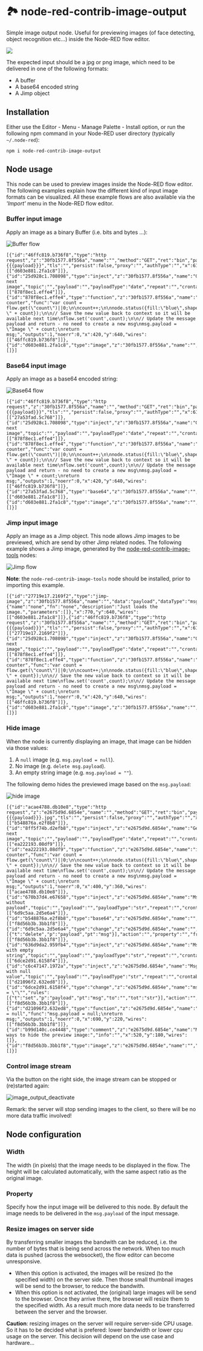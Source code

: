 # 🏞 node-red-contrib-image-output

Simple image output node. Useful for previewing images (of face detecting, object recognition etc...) inside the Node-RED flow editor.

![](https://raw.githubusercontent.com/rikukissa/node-red-contrib-image-output/master/.github/preview.png)

The expected input should be a jpg or png image, which need to be delivered in one of the following formats: 
+ A buffer
+ A base64 encoded string
+ A Jimp object

## Installation
Either use the Editor - Menu - Manage Palette - Install option, or run the following npm command in your Node-RED user directory (typically `~/.node-red`):
```
npm i node-red-contrib-image-output
```

## Node usage
This node can be used to preview images inside the Node-RED flow editor.  The following examples explain how the different kind of input image formats can be visualized.  All these example flows are also available via the *'Import'* menu in the Node-RED flow editor.

### Buffer input image
Apply an image as a binary Buffer (i.e. bits and bytes ...):

![Buffer flow](https://user-images.githubusercontent.com/14224149/71359306-52061180-258c-11ea-9b69-6f82e3c727a3.png)

```
[{"id":"46ffc819.b736f8","type":"http request","z":"30fb1577.8f556a","name":"","method":"GET","ret":"bin","paytoqs":false,"url":"https://dummyimage.com/200x150/000/fff&text={{{payload}}}","tls":"","persist":false,"proxy":"","authType":"","x":610,"y":640,"wires":[["d603e881.2fa1c8"]]},{"id":"25d928c1.708098","type":"inject","z":"30fb1577.8f556a","name":"Generate next image","topic":"","payload":"","payloadType":"date","repeat":"","crontab":"","once":false,"onceDelay":0.1,"x":200,"y":640,"wires":[["878f8ec1.effe4"]]},{"id":"878f8ec1.effe4","type":"function","z":"30fb1577.8f556a","name":"image counter","func":"var count = flow.get(\"count\")||0;\n\ncount++;\n\nnode.status({fill:\"blue\",shape:\"ring\",text:\"Image \" + count});\n\n// Save the new value back to context so it will be available next time\nflow.set('count',count);\n\n// Update the message payload and return - no need to create a new msg\nmsg.payload = \"Image \" + count;\nreturn msg;","outputs":1,"noerr":0,"x":420,"y":640,"wires":[["46ffc819.b736f8"]]},{"id":"d603e881.2fa1c8","type":"image","z":"30fb1577.8f556a","name":"","width":160,"data":"payload","dataType":"msg","thumbnail":true,"active":true,"x":800,"y":640,"wires":[]}]
```

### Base64 input image
Apply an image as a base64 encoded string:

![Base64 flow](https://user-images.githubusercontent.com/14224149/71359400-985b7080-258c-11ea-8636-dab883c43932.png)

```
[{"id":"46ffc819.b736f8","type":"http request","z":"30fb1577.8f556a","name":"","method":"GET","ret":"bin","paytoqs":false,"url":"https://dummyimage.com/200x150/000/fff&text={{{payload}}}","tls":"","persist":false,"proxy":"","authType":"","x":610,"y":640,"wires":[["27a53fad.5c768"]]},{"id":"25d928c1.708098","type":"inject","z":"30fb1577.8f556a","name":"Generate next image","topic":"","payload":"","payloadType":"date","repeat":"","crontab":"","once":false,"onceDelay":0.1,"x":200,"y":640,"wires":[["878f8ec1.effe4"]]},{"id":"878f8ec1.effe4","type":"function","z":"30fb1577.8f556a","name":"image counter","func":"var count = flow.get(\"count\")||0;\n\ncount++;\n\nnode.status({fill:\"blue\",shape:\"ring\",text:\"Image \" + count});\n\n// Save the new value back to context so it will be available next time\nflow.set('count',count);\n\n// Update the message payload and return - no need to create a new msg\nmsg.payload = \"Image \" + count;\nreturn msg;","outputs":1,"noerr":0,"x":420,"y":640,"wires":[["46ffc819.b736f8"]]},{"id":"27a53fad.5c768","type":"base64","z":"30fb1577.8f556a","name":"","action":"str","property":"payload","x":780,"y":640,"wires":[["d603e881.2fa1c8"]]},{"id":"d603e881.2fa1c8","type":"image","z":"30fb1577.8f556a","name":"","width":160,"data":"payload","dataType":"msg","thumbnail":true,"active":true,"x":960,"y":640,"wires":[]}]
```

### Jimp input image
Apply an image as a Jimp object.  This node allows Jimp images to be previewed, which are send by other Jimp related nodes.  The following example shows a Jimp image, generated by the [node-red-contrib-image-tools](https://www.npmjs.com/package/node-red-contrib-image-tools) nodes:

![Jimp flow](https://user-images.githubusercontent.com/14224149/71359517-f25c3600-258c-11ea-9086-0b298f92b69b.png)


**Note**: the `node-red-contrib-image-tools` node should be installed, prior to importing this example.

```
[{"id":"27719e17.2169f2","type":"jimp-image","z":"30fb1577.8f556a","name":"","data":"payload","dataType":"msg","ret":"img","parameter1":"","parameter1Type":"msg","parameter2":"","parameter2Type":"msg","parameter3":"","parameter3Type":"msg","parameter4":"","parameter4Type":"msg","parameter5":"","parameter5Type":"msg","parameter6":"","parameter6Type":"msg","parameter7":"","parameter7Type":"msg","parameter8":"","parameter8Type":"msg","parameterCount":0,"jimpFunction":"none","selectedJimpFunction":{"name":"none","fn":"none","description":"Just loads the image.","parameters":[]},"x":770,"y":640,"wires":[["d603e881.2fa1c8"]]},{"id":"46ffc819.b736f8","type":"http request","z":"30fb1577.8f556a","name":"","method":"GET","ret":"bin","paytoqs":false,"url":"https://dummyimage.com/200x150/000/fff&text={{{payload}}}","tls":"","persist":false,"proxy":"","authType":"","x":610,"y":640,"wires":[["27719e17.2169f2"]]},{"id":"25d928c1.708098","type":"inject","z":"30fb1577.8f556a","name":"Generate next image","topic":"","payload":"","payloadType":"date","repeat":"","crontab":"","once":false,"onceDelay":0.1,"x":200,"y":640,"wires":[["878f8ec1.effe4"]]},{"id":"878f8ec1.effe4","type":"function","z":"30fb1577.8f556a","name":"image counter","func":"var count = flow.get(\"count\")||0;\n\ncount++;\n\nnode.status({fill:\"blue\",shape:\"ring\",text:\"Image \" + count});\n\n// Save the new value back to context so it will be available next time\nflow.set('count',count);\n\n// Update the message payload and return - no need to create a new msg\nmsg.payload = \"Image \" + count;\nreturn msg;","outputs":1,"noerr":0,"x":420,"y":640,"wires":[["46ffc819.b736f8"]]},{"id":"d603e881.2fa1c8","type":"image","z":"30fb1577.8f556a","name":"","width":160,"data":"payload","dataType":"msg","thumbnail":true,"active":true,"x":960,"y":640,"wires":[]}]
```

### Hide image
When the node is currently displaying an image, that image can be hidden via those values:
1. A ```null``` image (e.g. ```msg.payload = null```).
1. No image (e.g. ```delete msg.payload```).
1. An empty string image (e.g. ```msg.payload = ""```).

The following demo hides the previewed image based on the ```msg.payload```:

![hide image](https://user-images.githubusercontent.com/14224149/71534770-5f5f2b00-2901-11ea-96c2-081fbd3a028b.gif)

```
[{"id":"acae4788.db10e8","type":"http request","z":"e2675d9d.6854e","name":"","method":"GET","ret":"bin","paytoqs":false,"url":"https://dummyimage.com/200x150/000/fff&text={{{payload}}}.jpg","tls":"","persist":false,"proxy":"","authType":"","x":570,"y":360,"wires":[["b548876a.e2f8b8"]]},{"id":"8ff5f74b.d2efb8","type":"inject","z":"e2675d9d.6854e","name":"Generate next image","topic":"","payload":"","payloadType":"date","repeat":"","crontab":"","once":false,"onceDelay":0.1,"x":200,"y":360,"wires":[["ea222193.08df9"]]},{"id":"ea222193.08df9","type":"function","z":"e2675d9d.6854e","name":"image counter","func":"var count = flow.get(\"count\")||0;\n\ncount++;\n\nnode.status({fill:\"blue\",shape:\"ring\",text:\"Image \" + count});\n\n// Save the new value back to context so it will be available next time\nflow.set('count',count);\n\n// Update the message payload and return - no need to create a new msg\nmsg.payload = \"Image \" + count;\nreturn msg;","outputs":1,"noerr":0,"x":400,"y":360,"wires":[["acae4788.db10e8"]]},{"id":"670b37d4.e67658","type":"inject","z":"e2675d9d.6854e","name":"Msg without payload","topic":"","payload":"","payloadType":"str","repeat":"","crontab":"","once":false,"onceDelay":0.1,"x":470,"y":260,"wires":[["6d9c5aa.2d5e6a4"]]},{"id":"b548876a.e2f8b8","type":"base64","z":"e2675d9d.6854e","name":"","action":"","property":"payload","x":720,"y":360,"wires":[["f8d56b3b.3bb1f8"]]},{"id":"6d9c5aa.2d5e6a4","type":"change","z":"e2675d9d.6854e","name":"","rules":[{"t":"delete","p":"payload","pt":"msg"}],"action":"","property":"","from":"","to":"","reg":false,"x":690,"y":260,"wires":[["f8d56b3b.3bb1f8"]]},{"id":"636d9da2.959fb4","type":"inject","z":"e2675d9d.6854e","name":"Msg with empty string","topic":"","payload":"","payloadType":"str","repeat":"","crontab":"","once":false,"onceDelay":0.1,"x":460,"y":300,"wires":[["6dce2d91.6158f4"]]},{"id":"c6c47147.1972a","type":"inject","z":"e2675d9d.6854e","name":"Msg with null value","topic":"","payload":"","payloadType":"str","repeat":"","crontab":"","once":false,"onceDelay":0.1,"x":470,"y":220,"wires":[["d21096f2.632ed8"]]},{"id":"6dce2d91.6158f4","type":"change","z":"e2675d9d.6854e","name":"msg.payload = \"\"","rules":[{"t":"set","p":"payload","pt":"msg","to":"","tot":"str"}],"action":"","property":"","from":"","to":"","reg":false,"x":690,"y":300,"wires":[["f8d56b3b.3bb1f8"]]},{"id":"d21096f2.632ed8","type":"function","z":"e2675d9d.6854e","name":"msg.payload = null","func":"msg.payload = null;\nreturn msg;","outputs":1,"noerr":0,"x":690,"y":220,"wires":[["f8d56b3b.3bb1f8"]]},{"id":"b99d140c.ce4448","type":"comment","z":"e2675d9d.6854e","name":"Multiple ways to hide the preview image:","info":"","x":520,"y":180,"wires":[]},{"id":"f8d56b3b.3bb1f8","type":"image","z":"e2675d9d.6854e","name":"","width":160,"data":"payload","dataType":"msg","thumbnail":false,"active":true,"x":920,"y":360,"wires":[]}]
```

### Control image stream
Via the button on the right side, the image stream can be stopped or (re)started again:

![image_output_deactivate](https://user-images.githubusercontent.com/14224149/71641888-03025f80-2ca3-11ea-9226-15ce2b4f3074.gif)

Remark: the server will stop sending images to the client, so there will be no more data traffic involved!

## Node configuration

### Width
The width (in pixels) that the image needs to be displayed in the flow.  The height will be calculated automatically, with the same aspect ratio as the original image.

### Property
Specify how the input image will be delivered to this node.  By default the image needs to be delivered in the ```msg.payload``` of the input message.

### Resize images on server side
By transferring smaller images the bandwith can be reduced, i.e. the number of bytes that is being send across the network.  When too much data is pushed (across the websocket), the flow editor can become unresponsive.

+ When this option is activated, the images will be resized (to the specified width) on the server side.  Then those small thumbnail images will be send to the browser, to reduce the bandwith. 
+ When this option is not activated, the (original) large images will be send to the browser.  Once they arrive there, the browser will resize them to the specified width.  As a result much more data needs to be transferred between the server and the browser.
        
**Caution**: resizing images on the server will require server-side CPU usage.  So it has to be decided what is prefered: lower bandwidth or lower cpu usage on the server.  This decision will depend on the use case and hardware...
